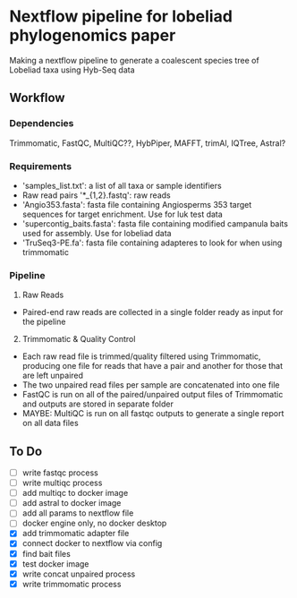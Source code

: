# Nextflow pipeline for lobeliad phylogenomics paper
Making a nextflow pipeline to generate a coalescent species tree of Lobeliad taxa using Hyb-Seq data

## Workflow
### Dependencies
Trimmomatic, FastQC, MultiQC??, HybPiper, MAFFT, trimAl, IQTree, Astral?

### Requirements
- 'samples_list.txt': a list of all taxa or sample identifiers
- Raw read pairs '*_{1,2}.fastq': raw reads 
- 'Angio353.fasta': fasta file containing Angiosperms 353 target sequences for target enrichment. Use for luk test data 
- 'supercontig_baits.fasta': fasta file containing modified campanula baits used for assembly. Use for lobeliad data
- 'TruSeq3-PE.fa': fasta file containing adapteres to look for when using trimmomatic


### Pipeline
1. Raw Reads
- Paired-end raw reads are collected in a single folder ready as input for the pipeline

2. Trimmomatic & Quality Control
- Each raw read file is trimmed/quality filtered using Trimmomatic, producing one file for reads that have a pair and another for those that are left unpaired
- The two unpaired read files per sample are concatenated into one file 
- FastQC is run on all of the paired/unpaired output files of Trimmomatic and outputs are stored in separate folder
- MAYBE: MultiQC is run on all fastqc outputs to generate a single report on all data files 


## To Do
- [ ] write fastqc process
- [ ] write multiqc process
- [ ] add multiqc to docker image
- [ ] add astral to docker image
- [ ] add all params to nextflow file
- [ ] docker engine only, no docker desktop
- [x] add trimmomatic adapter file
- [x] connect docker to nextflow via config
- [x] find bait files
- [x] test docker image
- [x] write concat unpaired process
- [x] write trimmomatic process
